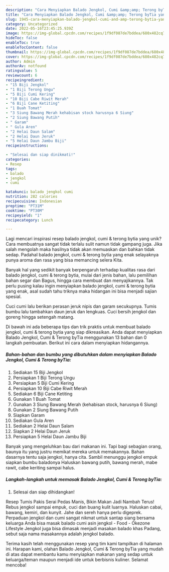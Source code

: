 ```yaml
---
description: "Cara Menyiapkan Balado Jengkol, Cumi &amp;amp; Terong byTia yang Bisa Manjain Lidah"
title: "Cara Menyiapkan Balado Jengkol, Cumi &amp;amp; Terong byTia yang Bisa Manjain Lidah"
slug: 1945-cara-menyiapkan-balado-jengkol-cumi-and-amp-terong-bytia-yang-bisa-manjain-lidah
category: Uncategorized
date: 2022-05-16T23:45:25.939Z
image: https://img-global.cpcdn.com/recipes/1f9df087de7bddea/680x482cq70/balado-jengkol-cumi-terong-bytia-foto-resep-utama.jpg
hideToc: false
enableToc: true
enableTocContent: false
thumbnail: https://img-global.cpcdn.com/recipes/1f9df087de7bddea/680x482cq70/balado-jengkol-cumi-terong-bytia-foto-resep-utama.jpg
cover: https://img-global.cpcdn.com/recipes/1f9df087de7bddea/680x482cq70/balado-jengkol-cumi-terong-bytia-foto-resep-utama.jpg
author: Admin
authorAv: notfound
ratingvalue: 5
reviewcount: 6
recipeingredient:
- "15 Biji Jengkol"
- "1 Biji Terong Ungu"
- "5 Biji Cumi Kering"
- "10 Biji Cabe Riwit Merah"
- "6 Biji Cane Ketiting"
- "1 Buah Tomat"
- "3 Siung Bawang Merah kehabisan stock harusnya 6 Siung"
- "2 Siung Bawang Putih"
- " Garam"
- " Gula Aren"
- "2 Helai Daun Salam"
- "2 Helai Daun Jeruk"
- "5 Helai Daun Jambu Biji"
recipeinstructions:

- "Selesai dan siap dinikmati!"
categories:
- Resep
tags:
- balado
- jengkol
- cumi

katakunci: balado jengkol cumi 
nutrition: 282 calories
recipecuisine: Indonesian
preptime: "PT31M"
cooktime: "PT30M"
recipeyield: "1"
recipecategory: Lunch

---
```





Lagi mencari inspirasi resep balado jengkol, cumi &amp; terong bytia yang unik? Cara membuatnya sangat tidak terlalu sulit namun tidak gampang juga. Jika salah mengolah maka hasilnya tidak akan memuaskan dan bahkan tidak sedap. Padahal balado jengkol, cumi &amp; terong bytia yang enak selayaknya punya aroma dan rasa yang bisa memancing selera Kita.





Banyak hal yang sedikit banyak berpengaruh terhadap kualitas rasa dari balado jengkol, cumi &amp; terong bytia, mulai dari jenis bahan, lalu pemilihan bahan segar dan Bagus, hingga cara membuat dan menyajikannya. Tak perlu pusing kalau ingin menyiapkan balado jengkol, cumi &amp; terong bytia yang enak,      asal sudah tahu triknya maka hidangan ini bisa menjadi sajian spesial.














Cuci cumi lalu berikan perasan jeruk nipis dan garam secukupnya. Tumis bumbu lalu tambahkan daun jeruk dan lengkuas. Cuci bersih jengkol dan goreng hingga setengah matang.






Di bawah ini ada beberapa tips dan trik praktis untuk membuat balado jengkol, cumi &amp; terong bytia yang siap dikreasikan. Anda dapat menyiapkan Balado Jengkol, Cumi &amp; Terong byTia menggunakan 13 bahan dan 0 langkah pembuatan. Berikut ini cara dalam menyiapkan hidangannya.

<!--inarticleads1-->

##### Bahan-bahan dan bumbu yang dibutuhkan dalam menyiapkan Balado Jengkol, Cumi &amp; Terong byTia:

1. Sediakan 15 Biji Jengkol
1. Persiapkan 1 Biji Terong Ungu
1. Persiapkan 5 Biji Cumi Kering
1. Persiapkan 10 Biji Cabe Riwit Merah
1. Sediakan 6 Biji Cane Ketiting
1. Gunakan 1 Buah Tomat
1. Gunakan 3 Siung Bawang Merah (kehabisan stock, harusnya 6 Siung)
1. Gunakan 2 Siung Bawang Putih
1. Siapkan  Garam
1. Sediakan  Gula Aren
1. Sediakan 2 Helai Daun Salam
1. Siapkan 2 Helai Daun Jeruk
1. Persiapkan 5 Helai Daun Jambu Biji


Banyak yang mengeluhkan bau dari makanan ini. Tapi bagi sebagian orang, baunya itu yang justru memikat mereka untuk memakannya. Bahan dasarnya tentu saja jengkol, hanya cita. Sambil menunggu jengkol empuk siapkan bumbu baladonya Haluskan bawang putih, bawang merah, mabe rawit, cabe keriting sampai halus. 

<!--inarticleads2-->

##### Langkah-langkah untuk memasak Balado Jengkol, Cumi &amp; Terong byTia:


1. Selesai dan siap dihidangkan!

Resep Tumis Pakis Serai Pedas Manis, Bikin Makan Jadi Nambah Terus! Rebus jengkol sampai empuk, cuci dan buang kulit luarnya. Haluskan cabai, bawang, kemiri, dan kunyit. Jahe dan sereh hanya perlu digeprek. Perpaduan jengkol dan cumi sangat nikmat untuk santap siang bersama keluarga Anda bisa masak balado cumi asin jengkol - Food - Okezone Lifestyle Jengkol juga bisa dimasak menjadi masakan balado khas Padang, sebut saja nama masakannya adalah jengkol balado. 

Terima kasih telah menggunakan resep yang tim kami tampilkan di halaman ini. Harapan kami, olahan Balado Jengkol, Cumi &amp; Terong byTia yang mudah di atas dapat membantu kamu menyiapkan makanan yang sedap untuk keluarga/teman maupun menjadi ide untuk berbisnis kuliner. Selamat mencoba!
